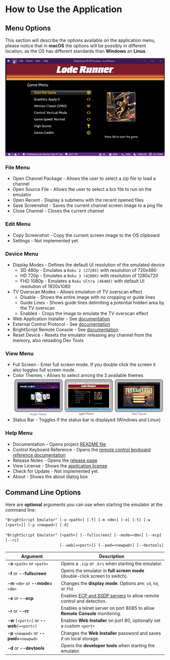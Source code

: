 # How to Use the Application

## Menu Options
This section will describe the options available on the application menu, please notice that in **macOS** the options will be possibly in different location, as the OS has different standards than **Windows** an **Linux**.

<p align="center">
<img alt="Emulator Web and Desktop" src="images/app-menu.gif?raw=true"/>
</p>

### File Menu

- Open Channel Package - Allows the user to select a zip file to load a channel
- Open Source File - Allows the user to select a brs file to run on the emulator
- Open Recent - Display a submenu with the recent opened files
- Save Screenshot - Saves the current channel screen image to a png file
- Close Channel - Closes the current channel

### Edit Menu

- Copy Screenshot - Copy the current screen image to the OS clipboard
- Settings - Not implemented yet.

### Device Menu

- Display Modes - Defines the default UI resolution of the emulated device
    - SD 480p - Emulates a `Roku 2 (2720X)` with resolution of 720x480
    - HD 720p - Emulates a `Roku 3 (4200X)` with resolution of 1280x720
    - FHD 1080p - Emulates a `Roku Ultra (4640X)` with default UI resolution of 1920x1080
- TV Overscan Modes - Allows emulation of TV overscan effect
    - Disable - Shows the entire image with no cropping or guide lines
    - Guide Lines - Shows guide lines delimiting a potential hidden area by the TV overscan
    - Enabled - Crops the image to emulate the TV overscan effect
- Web Application Installer - See [documentation](remote-access.md#web-application-installer)
- External Control Protocol - See [documentation](remote-access.md#brightscript-remote-console)
- BrightScript Remote Console - See [documentation](remote-access.md#brightscript-remote-console)
- Reset Device - Resets the emulator releasing any channel from the memory, also reloading Dev Tools

### View Menu

- Full Screen - Enter full screen mode. If you double click the screen it also toggles full screen mode.
- Color Themes - Allows to select among the 3 available themes</br>
![Screen Themes](images/screeshot-themes.png?raw=true)
- Status Bar - Toggles if the status bar is displayed (Windows and Linux)

### Help Menu

- Documentation - Opens project [README file](../README.md)
- Control Keyboard Reference - Opens the [remote control keyboard reference documentation](control-reference.md)
- Release Notes - Opens the [release page](https://github.com/lvcabral/brs-emu/releases)
- View License - Shows the [application license](../LICENSE)
- Check for Update - Not implemented yet.
- About - Shows the about dialog box

## Command Line Options

Here are **optional** arguments you can use when starting the emulator at the command line:

```
"BrightScript Emulator" [-o <path>] [-f] [-m <dm>] [-e] [-t] [-w [<port>]] [-p <newpwd>] [-d]

"BrightScript Emulator" [<path>] [--fullscreen] [--mode=<dm>] [--ecp] [--rc] 
                        [--web[=<port>]] [--pwd=<newpwd>] [--devtools]
```

|Argument                                |Description                                                                  |
|----------------------------------------|-----------------------------------------------------------------------------|
|**-o** `<path>` or `<path>`             | Opens  a `.zip` or `.brs` when starting the emulator.                       |
|**-f** or **--fullscreen**             | Opens the emulator in **full screen mode** (double-click screen to switch).|
|**-m** `<dm>` or **--mode=**`<dm>`     | Changes the **display mode**. Options are: `sd`, `hd`, or `fhd`              |
|**-e** or **--ecp**                     | Enables [ECP and SSDP servers](https://developer.roku.com/en-ca/docs/developer-program/debugging/external-control-api.md) to allow remote control and detection.|
|**-r** or **--rc**                 | Enables a telnet server on port 8085 to allow **Remote Console** monitoring.|
|**-w** `[<port>]` or **--web**`[=<port>]`   | Enables **Web Installer** on port 80, optionally set a custom `<port>`|
|**-p** `<newpwd>` or **--pwd=**`<newpwd>`| Changes the **Web Installer** password and saves it on local storage. |
|**-d** or **--devtools**                | Opens the **developer tools** when starting the emulator.              |
